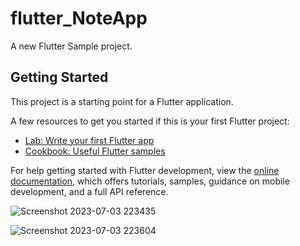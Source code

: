 # flutter_NoteApp

A new Flutter Sample project.

## Getting Started

This project is a starting point for a Flutter application.

A few resources to get you started if this is your first Flutter project:

- [Lab: Write your first Flutter app](https://docs.flutter.dev/get-started/codelab)
- [Cookbook: Useful Flutter samples](https://docs.flutter.dev/cookbook)

For help getting started with Flutter development, view the
[online documentation](https://docs.flutter.dev/), which offers tutorials,
samples, guidance on mobile development, and a full API reference.

![Screenshot 2023-07-03 223435](https://github.com/Kailasmp/Flutter_NoteApp_Hive/assets/95521611/03fa1f8c-5eff-42a8-89b7-0a34d5a7f4c2)

![Screenshot 2023-07-03 223604](https://github.com/Kailasmp/Flutter_NoteApp_Hive/assets/95521611/844f5a91-abbb-48fc-a0c3-50823e9ceedd)
